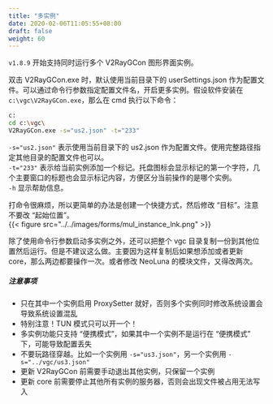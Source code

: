 ```yaml
---
title: "多实例"
date: 2020-02-06T11:05:55+08:00
draft: false
weight: 60
---
```


`v1.8.9` 开始支持同时运行多个 V2RayGCon 图形界面实例。  

双击 V2RayGCon.exe 时，默认使用当前目录下的 userSettings.json 作为配置文件。可以通过命令行参数指定配置文件名，开启更多实例。假设软件安装在 `c:\vgc\V2RayGCon.exe`，那么在 cmd 执行以下命令：
```bash
c:
cd c:\vgc\
V2RayGCon.exe -s="us2.json" -t="233"
```
`-s="us2.json"` 表示使用当前目录下的 us2.json 作为配置文件。使用完整路径指定其他目录的配置文件也可以。  
`-t="233"` 表示给当前实例添加一个标记。托盘图标会显示标记的第一个字符，几个主要窗口的标题也会显示标记内容，方便区分当前操作的是哪个实例。  
`-h` 显示帮助信息。  
  
打命令很麻烦，所以更简单的办法是创建一个快捷方式，然后修改 “目标”。注意不要改 “起始位置”。  
{{< figure src="../../images/forms/mul_instance_lnk.png" >}}  


除了使用命令行参数启动多实例之外，还可以把整个 vgc 目录复制一份到其他位置然后运行。但是不建议这么做。主要因为这样复制后如果想添加或者更新 core，那么两边都要操作一次。或者修改 NeoLuna 的模块文件，又得改两次。  

##### 注意事项
 * 只在其中一个实例启用 ProxySetter 就好，否则多个实例同时修改系统设置会导致系统设置混乱
 * 特别注意！TUN 模式只可以开一个！
 * 多实例功能只支持 “便携模式”，如果其中一个实例不是运行在 “便携模式” 下，可能导致配置丢失
 * 不要玩路径穿越。比如一个实例用 `-s="us3.json"`，另一个实例用 `-s="../vgc/us3.json"`
 * 更新 V2RayGCon 前需要手动退出其他实例，只保留一个实例
 * 更新 core 前需要停止其他所有实例的服务器，否则会出现文件被占用无法写入
